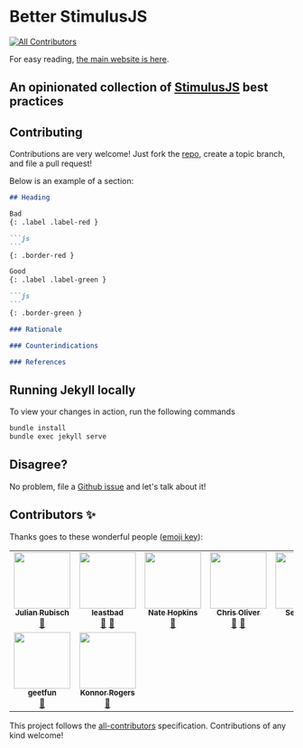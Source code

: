 # Better StimulusJS
<!-- ALL-CONTRIBUTORS-BADGE:START - Do not remove or modify this section -->
[![All Contributors](https://img.shields.io/badge/all_contributors-9-orange.svg?style=flat-square)](#contributors-)
<!-- ALL-CONTRIBUTORS-BADGE:END -->

For easy reading, [the main website is here](https://www.betterstimulus.com/).

## An opinionated collection of [StimulusJS](https://stimulusjs.org/) best practices 

## Contributing

Contributions are very welcome! Just fork the [repo](https://github.com/julianrubisch/better-stimulus), create a topic branch, and file a pull request!

Below is an example of a section:

~~~markdown
## Heading

Bad
{: .label .label-red }

```js
```
{: .border-red }

Good
{: .label .label-green }

```js
```
{: .border-green }

### Rationale

### Counterindications

### References
~~~

## Running Jekyll locally

To view your changes in action, run the following commands

```sh
bundle install
bundle exec jekyll serve
```

## Disagree?

No problem, file a [Github issue](https://github.com/julianrubisch/better-stimulus/issues) and let's talk about it!

## Contributors ✨

Thanks goes to these wonderful people ([emoji key](https://allcontributors.org/docs/en/emoji-key)):

<!-- ALL-CONTRIBUTORS-LIST:START - Do not remove or modify this section -->
<!-- prettier-ignore-start -->
<!-- markdownlint-disable -->
<table>
  <tr>
    <td align="center"><a href="http://www.julianrubisch.at"><img src="https://avatars0.githubusercontent.com/u/4352208?v=4?s=100" width="100px;" alt=""/><br /><sub><b>Julian Rubisch</b></sub></a><br /><a href="https://github.com/julianrubisch/better-stimulus/commits?author=julianrubisch" title="Documentation">📖</a></td>
    <td align="center"><a href="https://github.com/leastbad"><img src="https://avatars2.githubusercontent.com/u/38150464?v=4?s=100" width="100px;" alt=""/><br /><sub><b>leastbad</b></sub></a><br /><a href="https://github.com/julianrubisch/better-stimulus/pulls?q=is%3Apr+reviewed-by%3Aleastbad" title="Reviewed Pull Requests">👀</a> <a href="https://github.com/julianrubisch/better-stimulus/commits?author=leastbad" title="Documentation">📖</a></td>
    <td align="center"><a href="https://twitter.com/@hopsoft"><img src="https://avatars2.githubusercontent.com/u/32920?v=4?s=100" width="100px;" alt=""/><br /><sub><b>Nate Hopkins</b></sub></a><br /><a href="https://github.com/julianrubisch/better-stimulus/pulls?q=is%3Apr+reviewed-by%3Ahopsoft" title="Reviewed Pull Requests">👀</a></td>
    <td align="center"><a href="http://gorails.com"><img src="https://avatars1.githubusercontent.com/u/67093?v=4?s=100" width="100px;" alt=""/><br /><sub><b>Chris Oliver</b></sub></a><br /><a href="https://github.com/julianrubisch/better-stimulus/commits?author=excid3" title="Documentation">📖</a> <a href="https://github.com/julianrubisch/better-stimulus/pulls?q=is%3Apr+reviewed-by%3Aexcid3" title="Reviewed Pull Requests">👀</a></td>
    <td align="center"><a href="https://github.com/seb1441"><img src="https://avatars1.githubusercontent.com/u/23641464?v=4?s=100" width="100px;" alt=""/><br /><sub><b>Sebastien</b></sub></a><br /><a href="https://github.com/julianrubisch/better-stimulus/commits?author=seb1441" title="Documentation">📖</a></td>
    <td align="center"><a href="http://domchristie.co.uk"><img src="https://avatars0.githubusercontent.com/u/111734?v=4?s=100" width="100px;" alt=""/><br /><sub><b>Dom Christie</b></sub></a><br /><a href="https://github.com/julianrubisch/better-stimulus/issues?q=author%3Adomchristie" title="Bug reports">🐛</a></td>
    <td align="center"><a href="https://github.com/BKSpurgeon"><img src="https://avatars2.githubusercontent.com/u/15097447?v=4?s=100" width="100px;" alt=""/><br /><sub><b>Ben Koshy</b></sub></a><br /><a href="https://github.com/julianrubisch/better-stimulus/commits?author=BKSpurgeon" title="Documentation">📖</a></td>
  </tr>
  <tr>
    <td align="center"><a href="https://eager.app"><img src="https://avatars3.githubusercontent.com/u/16937?v=4?s=100" width="100px;" alt=""/><br /><sub><b>geetfun</b></sub></a><br /><a href="https://github.com/julianrubisch/better-stimulus/commits?author=geetfun" title="Documentation">📖</a></td>
    <td align="center"><a href="https://Konnor.site"><img src="https://avatars.githubusercontent.com/u/26425882?v=4?s=100" width="100px;" alt=""/><br /><sub><b>Konnor Rogers</b></sub></a><br /><a href="https://github.com/julianrubisch/better-stimulus/commits?author=ParamagicDev" title="Documentation">📖</a></td>
  </tr>
</table>

<!-- markdownlint-restore -->
<!-- prettier-ignore-end -->

<!-- ALL-CONTRIBUTORS-LIST:END -->

This project follows the [all-contributors](https://github.com/all-contributors/all-contributors) specification. Contributions of any kind welcome!
